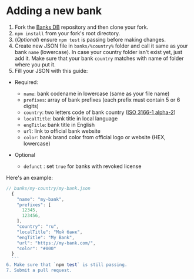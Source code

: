 # Adding a new bank

1. Fork the [Banks DB](https://github.com/Ramoona/banks-db) repository and then clone your fork.
2. `npm install` from your fork's root directory.
3. (_Optional_) ensure `npm test` is passing before making changes.
4. Create new JSON file in `banks/%country%` folder and call it same as your bank `name` (lowercase). In case your country folder isn't exist yet, just add it. Make sure that your bank `country` matches with name of folder where you put it.
5. Fill your JSON with this guide:

  * Required:
      * `name`: bank codename in lowercase (same as your file name)
      * `prefixes`: array of bank prefixes (each prefix must contain 5 or 6 digits)
      * `country`: two letters code of bank country ([ISO 3166-1 alpha-2](https://en.wikipedia.org/wiki/ISO_3166-1_alpha-2))
      * `localTitle`: bank title in local language
      * `engTitle`: bank title in English
      * `url`: link to official bank website
      * `color`: bank brand color from official logo or website (HEX, lowercase)

  * Optional  
    * `defunct` : set `true` for banks with revoked license

  Here's an example:

  ```js
  // banks/my-country/my-bank.json
    {
      "name": "my-bank",
      "prefixes": [
        12345,
        123456,
      ],
      "country": "ru",
      "localTitle": "Мой банк",
      "engTitle": "My Bank",
      "url": "https://my-bank.com/",
      "color": "#000"
    }
    ```
6. Make sure that `npm test` is still passing.
7. Submit a pull request.
